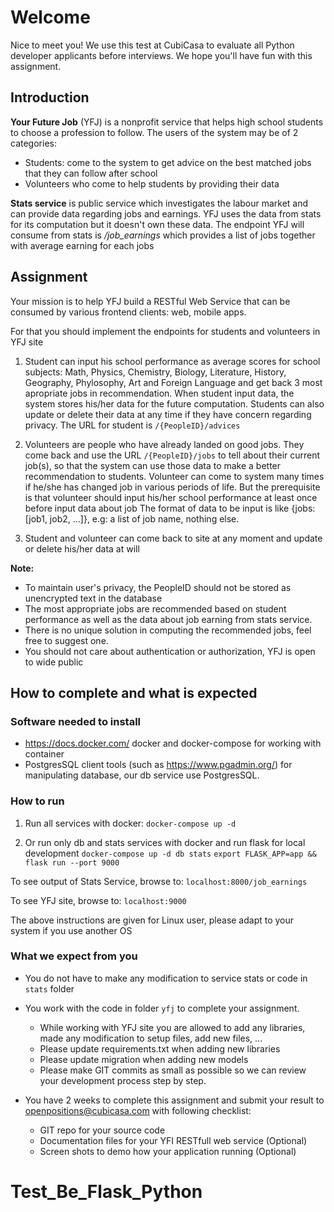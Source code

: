 # Welcome

Nice to meet you! We use this test at CubiCasa to evaluate all Python developer applicants before interviews. We hope you'll have fun with this assignment.

## Introduction

**Your Future Job** (YFJ) is a nonprofit service that helps high school students to choose a profession to follow.
The users of the system may be of 2 categories:
- Students: come to the system to get advice on the best matched jobs that they can follow after school
- Volunteers who come to help students by providing their data

**Stats service** is public service which investigates the labour market and can provide data regarding jobs and earnings. YFJ uses the data from stats for its computation but it doesn't own these data. The endpoint YFJ will consume from stats is _/job_earnings_ which provides a list of jobs together with average earning for each jobs

## Assignment

Your mission is to help YFJ build a RESTful Web Service that can be consumed by various frontend clients: web, mobile apps.

For that you should implement the endpoints for students and volunteers in YFJ site

1. Student can input his school performance as average scores for school subjects: Math, Physics, Chemistry, Biology, Literature, History, Geography, Phylosophy, Art and Foreign Language and get back 3 most apropriate jobs in recommendation. When student input data, the system stores his/her data for the future computation. Students can also update or delete their data at any time if they have concern regarding privacy.
The URL for student is `/{PeopleID}/advices`

2. Volunteers are people who have already landed on good jobs. They come back and use the URL `/{PeopleID}/jobs` to tell about their current job(s), so that the system can use those data to make a better recommendation to students.
Volunteer can come to system many times if he/she has changed job in various periods of life. But the prerequisite is that volunteer should input his/her school performance at least once before input data about job
The format of data to be input is like {jobs: [job1, job2, ...]}, e.g: a list of job name, nothing else.

3. Student and volunteer can come back to site at any moment and update or delete his/her data at will

**Note:**
- To maintain user's privacy, the PeopleID should not be stored as unencrypted text in the database 
- The most appropriate jobs are recommended based on student performance as well as the data about job earning from stats service.
- There is no unique solution in computing the recommended jobs, feel free to suggest one.
- You should not care about authentication or authorization, YFJ is open to wide public

## How to complete and what is expected

### Software needed to install
- https://docs.docker.com/ docker and docker-compose for working with container
- PostgresSQL client tools (such as https://www.pgadmin.org/) for manipulating database, our db service use PostgresSQL.

### How to run
1. Run all services with docker:
``docker-compose up -d``

2. Or run only db and stats services with docker and run flask for local development
``docker-compose up -d db stats``
``export FLASK_APP=app && flask run --port 9000``

To see output of Stats Service, browse to: `localhost:8000/job_earnings`

To see YFJ site, browse to:  `localhost:9000`

The above instructions are given for Linux user, please adapt to your system if you use another OS

### What we expect from you
- You do not have to make any modification to service stats or code in `stats` folder

- You work with the code in folder `yfj` to complete your assignment. 
    - While working with YFJ site you are allowed to add any libraries, made any modification to setup files, add new files, ...
    - Please update requirements.txt when adding new libraries
    - Please update migration when adding new models
    - Please make GIT commits as small as possible so we can review your development process step by step.

- You have 2 weeks to complete this assignment and submit your result to openpositions@cubicasa.com with following checklist:
    - GIT repo for your source code
    - Documentation files for your YFI RESTfull web service (Optional)
    - Screen shots to demo how your application running (Optional)



# Test_Be_Flask_Python
